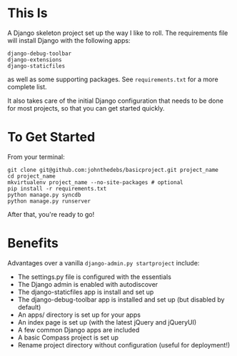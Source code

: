 This Is
=======

A Django skeleton project set up the way I like to roll. The requirements file will install Django with the following apps:

    django-debug-toolbar
    django-extensions
    django-staticfiles

as well as some supporting packages. See `requirements.txt` for a more complete list.

It also takes care of the initial Django configuration that needs to be done for most projects, so that you can get started quickly.

To Get Started
==============

From your terminal:

    git clone git@github.com:johnthedebs/basicproject.git project_name
    cd project_name
    mkvirtualenv project_name --no-site-packages # optional
    pip install -r requirements.txt
    python manage.py syncdb
    python manage.py runserver

After that, you're ready to go!

Benefits
========

Advantages over a vanilla `django-admin.py startproject` include:

 * The settings.py file is configured with the essentials
 * The Django admin is enabled with autodiscover
 * The django-staticfiles app is install and set up
 * The django-debug-toolbar app is installed and set up (but disabled by default)
 * An apps/ directory is set up for your apps
 * An index page is set up (with the latest jQuery and jQueryUI)
 * A few common Django apps are included
 * A basic Compass project is set up
 * Rename project directory without configuration (useful for deployment!)
